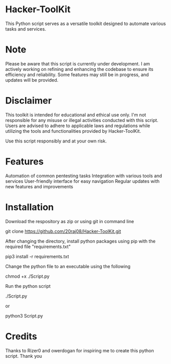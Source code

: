 # Hacker-ToolKit
This Python script serves as a versatile toolkit designed to automate various tasks and services.
# Note
Please be aware that this script is currently under development. I am actively working on refining and enhancing the codebase to ensure its efficiency and reliability. Some features may still be in progress, and updates will be provided.

# Disclaimer
This toolkit is intended for educational and ethical use only. I'm not responsible for any misuse or illegal activities conducted with this script. Users are advised to adhere to applicable laws and regulations while utilizing the tools and functionalities provided by Hacker-ToolKit.

Use this script responsibly and at your own risk.

# Features
Automation of common pentesting tasks
Integration with various tools and services
User-friendly interface for easy navigation
Regular updates with new features and improvements

# Installation
Download the respository as zip or using git in command line

git clone https://github.com/20raj08/Hacker-ToolKit.git

After changing the directory, install python packages using pip with the required file "requirements.txt"

pip3 install -r requirements.txt

Change the python file to an executable using the following

chmod +x ./Script.py


Run the python script


./Script.py

or

python3 Script.py



# Credits
Thanks to Rizer0 and owerdogan for inspiring me to create this python script. Thank you



